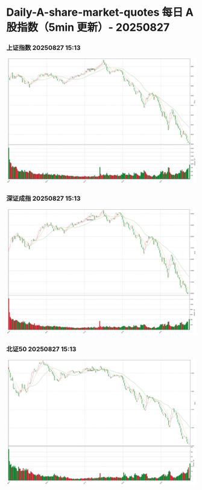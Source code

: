 
# Daily-A-share-market-quotes 每日 A 股指数（5min 更新）- 20250827

### 上证指数 20250827 15:13
![](./fig/2025/8/20250827-sh000001.png)

### 深证成指 20250827 15:13
![](./fig/2025/8/20250827-sz399001.png)

### 北证50 20250827 15:13
![](./fig/2025/8/20250827-bj899050.png)

